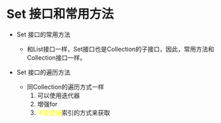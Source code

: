 # Set 接口和常用方法

* Set 接口的常用方法
    * 和List接口一样，Set接口也是Collection的子接口，因此，常用方法和
Collection接口一样。

* Set 接口的遍历方法
  * 同Collection的遍历方式一样
    1. 可以使用迭代器
    2. 增强for
    3. <font color = yellow>不能使用</font>索引的方式来获取